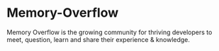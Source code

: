 # Memory-Overflow
Memory Overflow is the growing community for thriving developers to meet, question, learn and share their experience &amp; knowledge.
